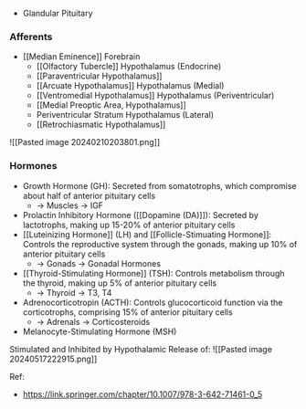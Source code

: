 - Glandular Pituitary
### Afferents
- [[Median Eminence]]
	Forebrain
	- [[Olfactory Tubercle]]
	Hypothalamus (Endocrine)
	- [[Paraventricular Hypothalamus]]
	- [[Arcuate Hypothalamus]]
	Hypothalamus (Medial)
	- [[Ventromedial Hypothalamus]]
	Hypothalamus (Periventricular)
	- [[Medial Preoptic Area, Hypothalamus]]
	- Periventricular Stratum
	Hypothalamus (Lateral)
	- [[Retrochiasmatic Hypothalamus]]

![[Pasted image 20240210203801.png]]
### Hormones
- Growth Hormone (GH): Secreted from somatotrophs, which compromise about half of anterior pituitary cells
	- -> Muscles -> IGF
- Prolactin Inhibitory Hormone ([[Dopamine (DA)]]): Secreted by lactotrophs, making up 15-20% of anterior pituitary cells
- [[Luteinizing Hormone]] (LH) and [[Follicle-Stimuating Hormone]]: Controls the reproductive system through the gonads, making up 10% of anterior pituitary cells
	- -> Gonads -> Gonadal Hormones
- [[Thyroid-Stimulating Hormone]] (TSH): Controls metabolism through the thyroid, making up 5% of anterior pituitary cells
	- -> Thyroid -> T3, T4
- Adrenocorticotropin (ACTH): Controls glucocorticoid function via the corticotrophs, comprising 15% of anterior pituitary cells
	- -> Adrenals -> Corticosteroids
- Melanocyte-Stimulating Hormone (MSH)

Stimulated and Inhibited by Hypothalamic Release of: 
![[Pasted image 20240517222915.png]]

Ref:
- https://link.springer.com/chapter/10.1007/978-3-642-71461-0_5